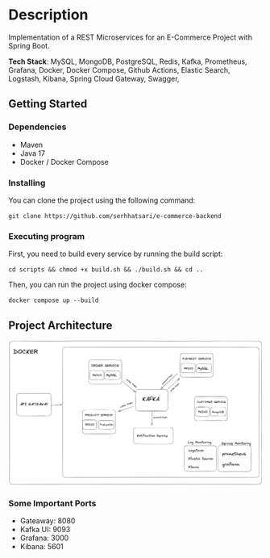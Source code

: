 # Description
Implementation of a REST Microservices for an E-Commerce Project with Spring Boot.  

**Tech Stack**: MySQL, MongoDB, PostgreSQL, Redis, Kafka, Prometheus, Grafana, Docker, Docker Compose, Github Actions, Elastic Search, Logstash, Kibana, Spring Cloud Gateway, Swagger, 

## Getting Started

### Dependencies
* Maven
* Java 17
* Docker / Docker Compose

### Installing
You can clone the project using the following command:    
```shell
git clone https://github.com/serhhatsari/e-commerce-backend
```  

### Executing program
First, you need to build every service by running the build script:  
```shell
cd scripts && chmod +x build.sh && ./build.sh && cd ..
```

Then, you can run the project using docker compose:    
```shell
docker compose up --build
```

## Project Architecture  
![Project Architecture](docs/architechture.png)

### Some Important Ports  
* Gateaway: 8080
* Kafka UI: 9093
* Grafana: 3000
* Kibana: 5601
